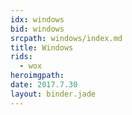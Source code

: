 ```yaml
---
idx: windows
bid: windows
srcpath: windows/index.md
title: Windows
rids:
  - wox
heroimgpath:
date: 2017.7.30
layout: binder.jade
---
```

